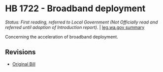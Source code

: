 # HB 1722 - Broadband deployment
*Status: First reading, referred to Local Government (Not Officially read and referred until adoption of Introduction report).* | [leg.wa.gov summary](https://app.leg.wa.gov/billsummary?BillNumber=1722&Year=2021)

Concerning the acceleration of broadband deployment. 

## Revisions
* [Original Bill](1/)